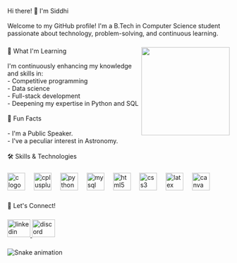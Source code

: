 <p align="left">Hi there! 👋 I'm Siddhi<br><br>Welcome to my GitHub profile! I'm a B.Tech in Computer Science student passionate about technology, problem-solving, and 
  continuous learning.</p>

###

<img align="right" height="200" src="https://i.pinimg.com/564x/91/77/97/91779771e0c323b769b5468319754d3a.jpg"  />

###

<p align="left">🌱 What I'm Learning<br><br>I'm continuously enhancing my knowledge and skills in:<br>- Competitive programming<br>- Data science <br>- Full-stack development<br>- Deepening my expertise in Python and SQL<br><br>🌟 Fun Facts<br><br>- I'm a Public Speaker.<br>- I've a peculiar interest in Astronomy.<br><br>🛠 Skills & Technologies</p>

###

<div align="left">
  <img src="https://cdn.jsdelivr.net/gh/devicons/devicon/icons/c/c-original.svg" height="40" alt="c logo"  />
  <img width="12" />
  <img src="https://cdn.jsdelivr.net/gh/devicons/devicon/icons/cplusplus/cplusplus-original.svg" height="40" alt="cplusplus logo"  />
  <img width="12" />
  <img src="https://cdn.jsdelivr.net/gh/devicons/devicon/icons/python/python-original.svg" height="40" alt="python logo"  />
  <img width="12" />
  <img src="https://cdn.jsdelivr.net/gh/devicons/devicon/icons/mysql/mysql-original.svg" height="40" alt="mysql logo"  />
  <img width="12" />
  <img src="https://cdn.jsdelivr.net/gh/devicons/devicon/icons/html5/html5-original.svg" height="40" alt="html5 logo"  />
  <img width="12" />
  <img src="https://cdn.jsdelivr.net/gh/devicons/devicon/icons/css3/css3-original.svg" height="40" alt="css3 logo"  />
  <img width="12" />
  <img src="https://cdn.jsdelivr.net/gh/devicons/devicon/icons/latex/latex-original.svg" height="40" alt="latex logo"  />
  <img width="12" />
  <img src="https://cdn.jsdelivr.net/gh/devicons/devicon/icons/canva/canva-original.svg" height="40" alt="canva logo"  />
</div>

###

<p align="left">💬 Let's Connect!</p>

###

<div align="left">
  <a href="https://www.linkedin.com/in/siddhi-soni-866383227" target="_blank">
    <img src="https://raw.githubusercontent.com/maurodesouza/profile-readme-generator/master/src/assets/icons/social/linkedin/default.svg" width="52" height="40" alt="linkedin logo"  />
  </a>
  <a href="sonrosee" target="_blank">
    <img src="https://raw.githubusercontent.com/maurodesouza/profile-readme-generator/master/src/assets/icons/social/discord/default.svg" width="52" height="40" alt="discord logo"  />
  </a>
</div>

###

<img src="https://raw.githubusercontent.com/Siddhisony/Siddhisony/output/snake.svg" alt="Snake animation" />

###
